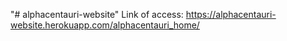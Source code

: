 "# alphacentauri-website" 
Link of access: https://alphacentauri-website.herokuapp.com/alphacentauri_home/
